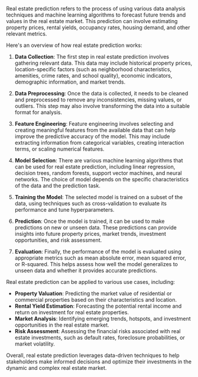 Real estate prediction refers to the process of using various data analysis techniques and machine learning algorithms to forecast future trends and values in the real estate market. This prediction can involve estimating property prices, rental yields, occupancy rates, housing demand, and other relevant metrics.

Here's an overview of how real estate prediction works:

1. **Data Collection**: The first step in real estate prediction involves gathering relevant data. This data may include historical property prices, location-specific factors (such as neighborhood characteristics, amenities, crime rates, and school quality), economic indicators, demographic information, and market trends.

2. **Data Preprocessing**: Once the data is collected, it needs to be cleaned and preprocessed to remove any inconsistencies, missing values, or outliers. This step may also involve transforming the data into a suitable format for analysis.

3. **Feature Engineering**: Feature engineering involves selecting and creating meaningful features from the available data that can help improve the predictive accuracy of the model. This may include extracting information from categorical variables, creating interaction terms, or scaling numerical features.

4. **Model Selection**: There are various machine learning algorithms that can be used for real estate prediction, including linear regression, decision trees, random forests, support vector machines, and neural networks. The choice of model depends on the specific characteristics of the data and the prediction task.

5. **Training the Model**: The selected model is trained on a subset of the data, using techniques such as cross-validation to evaluate its performance and tune hyperparameters.

6. **Prediction**: Once the model is trained, it can be used to make predictions on new or unseen data. These predictions can provide insights into future property prices, market trends, investment opportunities, and risk assessment.

7. **Evaluation**: Finally, the performance of the model is evaluated using appropriate metrics such as mean absolute error, mean squared error, or R-squared. This helps assess how well the model generalizes to unseen data and whether it provides accurate predictions.

Real estate prediction can be applied to various use cases, including:

- **Property Valuation**: Predicting the market value of residential or commercial properties based on their characteristics and location.
- **Rental Yield Estimation**: Forecasting the potential rental income and return on investment for real estate properties.
- **Market Analysis**: Identifying emerging trends, hotspots, and investment opportunities in the real estate market.
- **Risk Assessment**: Assessing the financial risks associated with real estate investments, such as default rates, foreclosure probabilities, or market volatility.

Overall, real estate prediction leverages data-driven techniques to help stakeholders make informed decisions and optimize their investments in the dynamic and complex real estate market.
